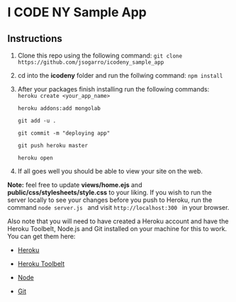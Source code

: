# I CODE NY Sample App

## Instructions
1. Clone this repo using the following command: 
 `git clone https://github.com/jsogarro/icodeny_sample_app ` 
2. cd into the **icodeny** folder and run the follwing command:  `npm install `
3. After your packages finish installing run the following commands:  
	`heroku create <your_app_name> `
	
 	`heroku addons:add mongolab `

 	`git add -u . ` 

 	`git commit -m "deploying app" `

 	`git push heroku master `

 	`heroku open `

6. If all goes well you should be able to view your site on the web.

**Note:** feel free to update **views/home.ejs** and **public/css/stylesheets/style.css** to your liking. If you wish to run the server locally to see your changes before you push to Heroku, run the command  `node server.js ` and visit  `http://localhost:300 ` in your browser. 

Also note that you will need to have created a Heroku account and have the Heroku Toolbelt, Node.js and Git installed on your machine for this to work. You can get them here:

- [Heroku](http://heroku.com)

- [Heroku Toolbelt](https://toolbelt.heroku.com/)

- [Node](http://nodejs.org/)

- [Git](http://git-scm.com/book/en/Getting-Started-Installing-Git)